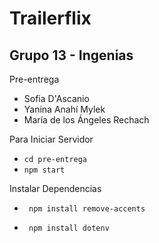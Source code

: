 # Trailerflix
## Grupo 13 - Ingenias

Pre-entrega

* Sofia D'Ascanio
* Yanina Anahí Mylek
* María de los Ángeles Rechach

Para Iniciar Servidor

* ` cd pre-entrega `
* ` npm start `

Instalar Dependencias 

* ` npm install remove-accents`

* ` npm install dotenv` 

